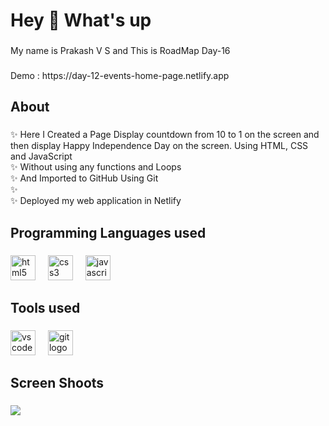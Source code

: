 <h1 align="left">Hey 👋 What's up</h1>

###

<p align="left">My name is Prakash V S and This is RoadMap Day-16 </p>

###

 <p align="1eft">Demo : https://day-12-events-home-page.netlify.app</p> 

###

<h2 align="left">About</h2>

###

<p align="left">✨ Here I Created a Page Display countdown from 10 to 1 on the screen and then display Happy Independence Day
on the screen. Using HTML, CSS and JavaScript <br>✨ Without using any functions and Loops <br>✨ And Imported to GitHub Using Git<br>✨ <br>✨ Deployed my web application in Netlify </p>

###

<h2 align="left">Programming Languages used</h2>

###

<div align="left">
  <img src="https://cdn.jsdelivr.net/gh/devicons/devicon/icons/html5/html5-original.svg" height="40" alt="html5 logo"  />
  <img width="12" />
  <img src="https://cdn.jsdelivr.net/gh/devicons/devicon/icons/css3/css3-original.svg" height="40" alt="css3 logo"  />
  <img width="12" />
  <img src="https://cdn.jsdelivr.net/gh/devicons/devicon/icons/javascript/javascript-original.svg" height="40" alt="javascript logo"  />
  <img width="12" />
 
</div>

###

<h2 align="left">Tools used</h2>

###

<div align="left">
  <img src="https://cdn.jsdelivr.net/gh/devicons/devicon/icons/vscode/vscode-original.svg" height="40" alt="vscode logo"  />
  <img width="12" />
  <img src="https://cdn.jsdelivr.net/gh/devicons/devicon/icons/git/git-original.svg" height="40" alt="git logo"  />
</div>

###

<h2 align="left">Screen Shoots</h2>

###


<img align="left" src="https://github.com/Prakash-V-S/Day-16-CALL-BACK-HELL-TASK/assets/141955456/236b944a-dd76-499d-a506-6ffa98898b31" />


###
